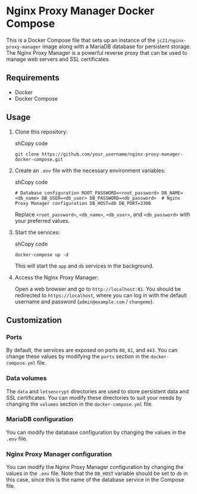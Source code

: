 # Nginx Proxy Manager Docker Compose

This is a Docker Compose file that sets up an instance of the `jc21/nginx-proxy-manager` image along with a MariaDB database for persistent storage. The Nginx Proxy Manager is a powerful reverse proxy that can be used to manage web servers and SSL certificates.

## Requirements

-   Docker
-   Docker Compose

## Usage

1.  Clone this repository:
    
    shCopy code
    
    `git clone https://github.com/your_username/nginx-proxy-manager-docker-compose.git`
    
2.  Create an `.env` file with the necessary environment variables:
    
    shCopy code
    
    `# Database configuration ROOT_PASSWORD=<root_password> DB_NAME=<db_name> DB_USER=<db_user> DB_PASSWORD=<db_password>  # Nginx Proxy Manager configuration DB_HOST=db DB_PORT=3306`
    
    Replace `<root_password>`, `<db_name>`, `<db_user>`, and `<db_password>` with your preferred values.
    
3.  Start the services:
    
    shCopy code
    
    `docker-compose up -d`
    
    This will start the `app` and `db` services in the background.
    
4.  Access the Nginx Proxy Manager:
    
    Open a web browser and go to `http://localhost:81`. You should be redirected to `https://localhost`, where you can log in with the default username and password (`admin@example.com` / `changeme`).
    

## Customization

### Ports

By default, the services are exposed on ports `80`, `81`, and `443`. You can change these values by modifying the `ports` section in the `docker-compose.yml` file.

### Data volumes

The `data` and `letsencrypt` directories are used to store persistent data and SSL certificates. You can modify these directories to suit your needs by changing the `volumes` section in the `docker-compose.yml` file.

### MariaDB configuration

You can modify the database configuration by changing the values in the `.env` file.

### Nginx Proxy Manager configuration

You can modify the Nginx Proxy Manager configuration by changing the values in the `.env` file. Note that the `DB_HOST` variable should be set to `db` in this case, since this is the name of the database service in the Compose file.